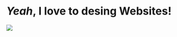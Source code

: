 <h1><i>Yeah</i>, I love to desing Websites!</h1>
<img src="https://i.ibb.co/3SkVxNx/Web-development-programmer-engineering-and-coding-website-on-augmented-reality-interface-screens-dev.jpg">
<!---
marufmarzuq/marufmarzuq is a ✨ special ✨ repository because its `README.md` (this file) appears on your GitHub profile.
You can click the Preview link to take a look at your changes.
--->
